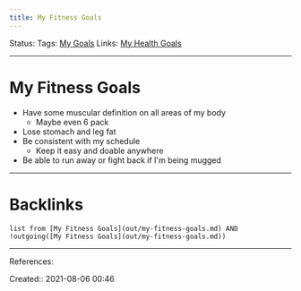 ```yaml
---
title: My Fitness Goals
---
```

Status: 
Tags: [My Goals](None)
Links: [My Health Goals](out/my-health-goals.md)
___
# My Fitness Goals
- Have some muscular definition on all areas of my body
	- Maybe even 6 pack
- Lose stomach and leg fat
- Be consistent with my schedule
	- Keep it easy and doable anywhere
- Be able to run away or fight back if I'm being mugged
___
# Backlinks
```dataview
list from [My Fitness Goals](out/my-fitness-goals.md) AND !outgoing([My Fitness Goals](out/my-fitness-goals.md))
```
___
References:

Created:: 2021-08-06 00:46
